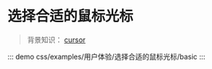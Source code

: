# 选择合适的鼠标光标

> 背景知识： [cursor](https://developer.mozilla.org/zh-CN/docs/Web/CSS/cursor)

::: demo
css/examples/用户体验/选择合适的鼠标光标/basic
:::

